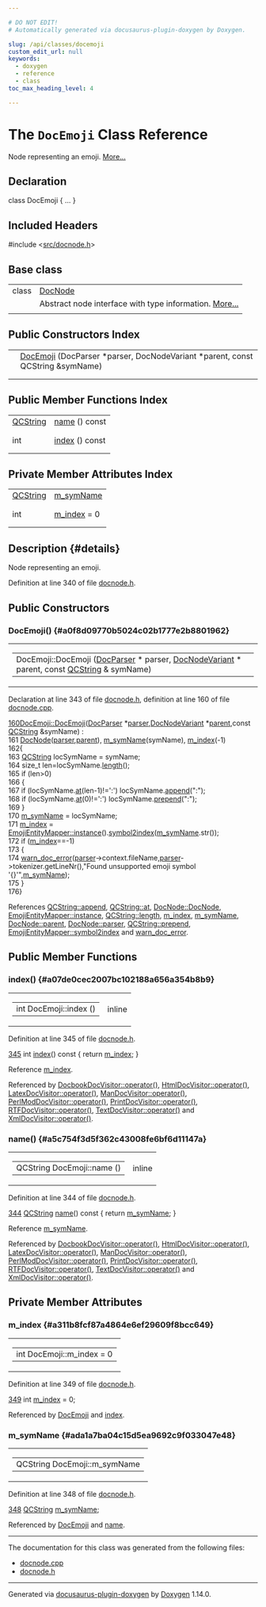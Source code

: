 ```yaml
---

# DO NOT EDIT!
# Automatically generated via docusaurus-plugin-doxygen by Doxygen.

slug: /api/classes/docemoji
custom_edit_url: null
keywords:
  - doxygen
  - reference
  - class
toc_max_heading_level: 4

---
```


<div class="doxyPage">

# The `DocEmoji` Class Reference

Node representing an emoji. <a href="#details">More...</a>

## Declaration

<div class="doxyDeclaration">
class DocEmoji { ... }
</div>

## Included Headers

<div class="doxyIncludesList">#include &lt;<a href="/web-doxygen/docs/api/files/src/docnode-h">src/docnode.h</a>&gt;
</div>

## Base class

<table class="doxyMembersIndex">

<tr class="doxyMemberIndexItem">
<td class="doxyMemberIndexItemType" align="left" valign="top">class</td>
<td class="doxyMemberIndexItemName" align="left" valign="top"><a href="/web-doxygen/docs/api/classes/docnode">DocNode</a></td>
</tr>
<tr class="doxyMemberIndexDescription">
<td class="doxyMemberIndexDescriptionLeft"></td>
<td class="doxyMemberIndexDescriptionRight">
Abstract node interface with type information. <a href="/web-doxygen/docs/api/classes/docnode/#details">More...</a>
</td>
</tr>
<tr class="doxyMemberIndexSeparator">
<td class="doxyMemberIndexSeparator" colspan="2"></td>
</tr>

</table>

## Public Constructors Index

<table class="doxyMembersIndex">

<tr class="doxyMemberIndexItem">
<td class="doxyMemberIndexItemType" align="left" valign="top"></td>
<td class="doxyMemberIndexItemName" align="left" valign="top"><a href="#a0f8d09770b5024c02b1777e2b8801962">DocEmoji</a> (DocParser *parser, DocNodeVariant *parent, const QCString &amp;symName)</td>
</tr>
<tr class="doxyMemberIndexDescription">
<td class="doxyMemberIndexDescriptionLeft"></td>
<td class="doxyMemberIndexDescriptionRight">
</td>
</tr>
<tr class="doxyMemberIndexSeparator">
<td class="doxyMemberIndexSeparator" colspan="2"></td>
</tr>

</table>

## Public Member Functions Index

<table class="doxyMembersIndex">

<tr class="doxyMemberIndexItem">
<td class="doxyMemberIndexItemType" align="left" valign="top"><a href="/web-doxygen/docs/api/classes/qcstring">QCString</a></td>
<td class="doxyMemberIndexItemName" align="left" valign="top"><a href="#a5c754f3d5f362c43008fe6bf6d11147a">name</a> () const</td>
</tr>
<tr class="doxyMemberIndexDescription">
<td class="doxyMemberIndexDescriptionLeft"></td>
<td class="doxyMemberIndexDescriptionRight">
</td>
</tr>
<tr class="doxyMemberIndexSeparator">
<td class="doxyMemberIndexSeparator" colspan="2"></td>
</tr>

<tr class="doxyMemberIndexItem">
<td class="doxyMemberIndexItemType" align="left" valign="top">int</td>
<td class="doxyMemberIndexItemName" align="left" valign="top"><a href="#a07de0cec2007bc102188a656a354b8b9">index</a> () const</td>
</tr>
<tr class="doxyMemberIndexDescription">
<td class="doxyMemberIndexDescriptionLeft"></td>
<td class="doxyMemberIndexDescriptionRight">
</td>
</tr>
<tr class="doxyMemberIndexSeparator">
<td class="doxyMemberIndexSeparator" colspan="2"></td>
</tr>

</table>

## Private Member Attributes Index

<table class="doxyMembersIndex">

<tr class="doxyMemberIndexItem">
<td class="doxyMemberIndexItemType" align="left" valign="top"><a href="/web-doxygen/docs/api/classes/qcstring">QCString</a></td>
<td class="doxyMemberIndexItemName" align="left" valign="top"><a href="#ada1a7ba04c15d5ea9692c9f033047e48">m_symName</a></td>
</tr>
<tr class="doxyMemberIndexDescription">
<td class="doxyMemberIndexDescriptionLeft"></td>
<td class="doxyMemberIndexDescriptionRight">
</td>
</tr>
<tr class="doxyMemberIndexSeparator">
<td class="doxyMemberIndexSeparator" colspan="2"></td>
</tr>

<tr class="doxyMemberIndexItem">
<td class="doxyMemberIndexItemType" align="left" valign="top">int</td>
<td class="doxyMemberIndexItemName" align="left" valign="top"><a href="#a311b8fcf87a4864e6ef29609f8bcc649">m_index</a> = 0</td>
</tr>
<tr class="doxyMemberIndexDescription">
<td class="doxyMemberIndexDescriptionLeft"></td>
<td class="doxyMemberIndexDescriptionRight">
</td>
</tr>
<tr class="doxyMemberIndexSeparator">
<td class="doxyMemberIndexSeparator" colspan="2"></td>
</tr>

</table>

## Description {#details}

Node representing an emoji.

Definition at line 340 of file <a href="/web-doxygen/docs/api/files/src/docnode-h">docnode.h</a>.

<div class="doxySectionDef">

## Public Constructors

### DocEmoji() {#a0f8d09770b5024c02b1777e2b8801962}

<div class="doxyMemberItem">
<div class="doxyMemberProto">
<table class="doxyMemberLabels">
<tr class="doxyMemberLabels">
<td class="doxyMemberLabelsLeft">
<table class="doxyMemberName">
<tr>
<td class="doxyMemberName">DocEmoji::DocEmoji (<a href="/web-doxygen/docs/api/classes/docparser">DocParser</a> * parser, <a href="/web-doxygen/docs/api/files/src/docnode-h/#a15a8494c4d80bb52db036d2fb5e9e9f8">DocNodeVariant</a> * parent, const <a href="/web-doxygen/docs/api/classes/qcstring">QCString</a> &amp; symName)</td>
</tr>
</table>
</td>
</tr>
</table>
</div>
<div class="doxyMemberDoc">



Declaration at line 343 of file <a href="/web-doxygen/docs/api/files/src/docnode-h">docnode.h</a>, definition at line 160 of file <a href="/web-doxygen/docs/api/files/src/docnode-cpp">docnode.cpp</a>.

<div class="doxyProgramListing">

<div class="doxyCodeLine"><span class="doxyLineNumber"><a href="#a0f8d09770b5024c02b1777e2b8801962">160</a></span><span class="doxyLineContent"><span class="doxyHighlight"><a href="#a0f8d09770b5024c02b1777e2b8801962">DocEmoji::DocEmoji</a>(<a href="/web-doxygen/docs/api/classes/docparser">DocParser</a> *<a href="/web-doxygen/docs/api/classes/docnode/#a82847109f245ad8e8fe6102cf875fcd1">parser</a>,<a href="/web-doxygen/docs/api/files/src/docnode-h/#a15a8494c4d80bb52db036d2fb5e9e9f8">DocNodeVariant</a> *<a href="/web-doxygen/docs/api/classes/docnode/#a9217c40d6d74f2b78928b3d8131dd7f0">parent</a>,</span><span class="doxyHighlightKeyword">const</span><span class="doxyHighlight"> <a href="/web-doxygen/docs/api/classes/qcstring">QCString</a> &amp;symName) :</span></span></div>
<div class="doxyCodeLine"><span class="doxyLineNumber">161</span><span class="doxyLineContent"><span class="doxyHighlight">      <a href="/web-doxygen/docs/api/classes/docnode/#a12e0244788c1b56cb307517cb8d9d96f">DocNode</a>(<a href="/web-doxygen/docs/api/classes/docnode/#a82847109f245ad8e8fe6102cf875fcd1">parser</a>,<a href="/web-doxygen/docs/api/classes/docnode/#a9217c40d6d74f2b78928b3d8131dd7f0">parent</a>), <a href="#ada1a7ba04c15d5ea9692c9f033047e48">m_symName</a>(symName), <a href="#a311b8fcf87a4864e6ef29609f8bcc649">m_index</a>(-1)</span></span></div>
<div class="doxyCodeLine"><span class="doxyLineNumber">162</span><span class="doxyLineContent"><span class="doxyHighlight">{</span></span></div>
<div class="doxyCodeLine"><span class="doxyLineNumber">163</span><span class="doxyLineContent"><span class="doxyHighlight">  <a href="/web-doxygen/docs/api/classes/qcstring">QCString</a> locSymName = symName;</span></span></div>
<div class="doxyCodeLine"><span class="doxyLineNumber">164</span><span class="doxyLineContent"><span class="doxyHighlight">  </span><span class="doxyHighlightKeywordType">size_t</span><span class="doxyHighlight"> len=locSymName.<a href="/web-doxygen/docs/api/classes/qcstring/#a16362990092a086b505e08f102df4dff">length</a>();</span></span></div>
<div class="doxyCodeLine"><span class="doxyLineNumber">165</span><span class="doxyLineContent"><span class="doxyHighlight">  </span><span class="doxyHighlightKeywordFlow">if</span><span class="doxyHighlight"> (len&gt;0)</span></span></div>
<div class="doxyCodeLine"><span class="doxyLineNumber">166</span><span class="doxyLineContent"><span class="doxyHighlight">  {</span></span></div>
<div class="doxyCodeLine"><span class="doxyLineNumber">167</span><span class="doxyLineContent"><span class="doxyHighlight">    </span><span class="doxyHighlightKeywordFlow">if</span><span class="doxyHighlight"> (locSymName.<a href="/web-doxygen/docs/api/classes/qcstring/#a4c8be5d062cc14919b53ff0a3c8f9a4f">at</a>(len-1)!=</span><span class="doxyHighlightCharLiteral">':'</span><span class="doxyHighlight">) locSymName.<a href="/web-doxygen/docs/api/classes/qcstring/#a8f0a381fdae1427b1182baf0abde21e7">append</a>(</span><span class="doxyHighlightStringLiteral">":"</span><span class="doxyHighlight">);</span></span></div>
<div class="doxyCodeLine"><span class="doxyLineNumber">168</span><span class="doxyLineContent"><span class="doxyHighlight">    </span><span class="doxyHighlightKeywordFlow">if</span><span class="doxyHighlight"> (locSymName.<a href="/web-doxygen/docs/api/classes/qcstring/#a4c8be5d062cc14919b53ff0a3c8f9a4f">at</a>(0)!=</span><span class="doxyHighlightCharLiteral">':'</span><span class="doxyHighlight">)     locSymName.<a href="/web-doxygen/docs/api/classes/qcstring/#a0a6a8fe99e596b149ee15138fa8dcf0c">prepend</a>(</span><span class="doxyHighlightStringLiteral">":"</span><span class="doxyHighlight">);</span></span></div>
<div class="doxyCodeLine"><span class="doxyLineNumber">169</span><span class="doxyLineContent"><span class="doxyHighlight">  }</span></span></div>
<div class="doxyCodeLine"><span class="doxyLineNumber">170</span><span class="doxyLineContent"><span class="doxyHighlight">  <a href="#ada1a7ba04c15d5ea9692c9f033047e48">m_symName</a> = locSymName;</span></span></div>
<div class="doxyCodeLine"><span class="doxyLineNumber">171</span><span class="doxyLineContent"><span class="doxyHighlight">  <a href="#a311b8fcf87a4864e6ef29609f8bcc649">m_index</a> = <a href="/web-doxygen/docs/api/classes/emojientitymapper/#a6b4ebc91738fb8f8af7459346a86f49b">EmojiEntityMapper::instance</a>().<a href="/web-doxygen/docs/api/classes/emojientitymapper/#a8f20a25544d61a753eaf73d2618c9c88">symbol2index</a>(<a href="#ada1a7ba04c15d5ea9692c9f033047e48">m_symName</a>.str());</span></span></div>
<div class="doxyCodeLine"><span class="doxyLineNumber">172</span><span class="doxyLineContent"><span class="doxyHighlight">  </span><span class="doxyHighlightKeywordFlow">if</span><span class="doxyHighlight"> (<a href="#a311b8fcf87a4864e6ef29609f8bcc649">m_index</a>==-1)</span></span></div>
<div class="doxyCodeLine"><span class="doxyLineNumber">173</span><span class="doxyLineContent"><span class="doxyHighlight">  {</span></span></div>
<div class="doxyCodeLine"><span class="doxyLineNumber">174</span><span class="doxyLineContent"><span class="doxyHighlight">    <a href="/web-doxygen/docs/api/files/src/message-h/#affeb66895cdcfb6b1eb0eba2daafba89">warn_doc_error</a>(<a href="/web-doxygen/docs/api/classes/docnode/#a82847109f245ad8e8fe6102cf875fcd1">parser</a>-&gt;context.fileName,<a href="/web-doxygen/docs/api/classes/docnode/#a82847109f245ad8e8fe6102cf875fcd1">parser</a>-&gt;tokenizer.getLineNr(),</span><span class="doxyHighlightStringLiteral">"Found unsupported emoji symbol '{}'"</span><span class="doxyHighlight">,<a href="#ada1a7ba04c15d5ea9692c9f033047e48">m_symName</a>);</span></span></div>
<div class="doxyCodeLine"><span class="doxyLineNumber">175</span><span class="doxyLineContent"><span class="doxyHighlight">  }</span></span></div>
<div class="doxyCodeLine"><span class="doxyLineNumber">176</span><span class="doxyLineContent"><span class="doxyHighlight">}</span></span></div>

</div>


References <a href="/web-doxygen/docs/api/classes/qcstring/#a8f0a381fdae1427b1182baf0abde21e7">QCString::append</a>, <a href="/web-doxygen/docs/api/classes/qcstring/#a4c8be5d062cc14919b53ff0a3c8f9a4f">QCString::at</a>, <a href="/web-doxygen/docs/api/classes/docnode/#a12e0244788c1b56cb307517cb8d9d96f">DocNode::DocNode</a>, <a href="/web-doxygen/docs/api/classes/emojientitymapper/#a6b4ebc91738fb8f8af7459346a86f49b">EmojiEntityMapper::instance</a>, <a href="/web-doxygen/docs/api/classes/qcstring/#a16362990092a086b505e08f102df4dff">QCString::length</a>, <a href="#a311b8fcf87a4864e6ef29609f8bcc649">m\_index</a>, <a href="#ada1a7ba04c15d5ea9692c9f033047e48">m\_symName</a>, <a href="/web-doxygen/docs/api/classes/docnode/#a9217c40d6d74f2b78928b3d8131dd7f0">DocNode::parent</a>, <a href="/web-doxygen/docs/api/classes/docnode/#a82847109f245ad8e8fe6102cf875fcd1">DocNode::parser</a>, <a href="/web-doxygen/docs/api/classes/qcstring/#a0a6a8fe99e596b149ee15138fa8dcf0c">QCString::prepend</a>, <a href="/web-doxygen/docs/api/classes/emojientitymapper/#a8f20a25544d61a753eaf73d2618c9c88">EmojiEntityMapper::symbol2index</a> and <a href="/web-doxygen/docs/api/files/src/message-h/#affeb66895cdcfb6b1eb0eba2daafba89">warn\_doc\_error</a>.
</div>
</div>

</div>

<div class="doxySectionDef">

## Public Member Functions

### index() {#a07de0cec2007bc102188a656a354b8b9}

<div class="doxyMemberItem">
<div class="doxyMemberProto">
<table class="doxyMemberLabels">
<tr class="doxyMemberLabels">
<td class="doxyMemberLabelsLeft">
<table class="doxyMemberName">
<tr>
<td class="doxyMemberName">int DocEmoji::index ()</td>
</tr>
</table>
</td>
<td class="doxyMemberLabelsRight">
<span class="doxyMemberLabels">
<span class="doxyMemberLabel inline">inline</span>
</span>
</td>
</tr>
</table>
</div>
<div class="doxyMemberDoc">



Definition at line 345 of file <a href="/web-doxygen/docs/api/files/src/docnode-h">docnode.h</a>.

<div class="doxyProgramListing">

<div class="doxyCodeLine"><span class="doxyLineNumber"><a href="#a07de0cec2007bc102188a656a354b8b9">345</a></span><span class="doxyLineContent"><span class="doxyHighlight">    </span><span class="doxyHighlightKeywordType">int</span><span class="doxyHighlight"> <a href="#a07de0cec2007bc102188a656a354b8b9">index</a>()</span><span class="doxyHighlightKeyword"> const          </span><span class="doxyHighlight">{ </span><span class="doxyHighlightKeywordFlow">return</span><span class="doxyHighlight"> <a href="#a311b8fcf87a4864e6ef29609f8bcc649">m_index</a>; }</span></span></div>

</div>


Reference <a href="#a311b8fcf87a4864e6ef29609f8bcc649">m\_index</a>.

Referenced by <a href="/web-doxygen/docs/api/classes/docbookdocvisitor/#a0eca51c43b643d592b22070d062a3b77">DocbookDocVisitor::operator()</a>, <a href="/web-doxygen/docs/api/classes/htmldocvisitor/#aa066a9ae73449ff8017a1e94565fae2e">HtmlDocVisitor::operator()</a>, <a href="/web-doxygen/docs/api/classes/latexdocvisitor/#a60686dad3b83395d42770683c5e1e6a9">LatexDocVisitor::operator()</a>, <a href="/web-doxygen/docs/api/classes/mandocvisitor/#ae151cc7686cf768f2e7e91002bac8dcc">ManDocVisitor::operator()</a>, <a href="/web-doxygen/docs/api/classes/perlmoddocvisitor/#a69768613d52a739ff1824beee29e9c52">PerlModDocVisitor::operator()</a>, <a href="/web-doxygen/docs/api/classes/printdocvisitor/#a8b0c3df81502ad08c0887a26b78061c2">PrintDocVisitor::operator()</a>, <a href="/web-doxygen/docs/api/classes/rtfdocvisitor/#adc374c79a2895d83e349ffc76358209e">RTFDocVisitor::operator()</a>, <a href="/web-doxygen/docs/api/classes/textdocvisitor/#a23c1a244d091ae31fcd8ff2d66747054">TextDocVisitor::operator()</a> and <a href="/web-doxygen/docs/api/classes/xmldocvisitor/#ac090b55ba575d25794fb3cdce0e02967">XmlDocVisitor::operator()</a>.
</div>
</div>

### name() {#a5c754f3d5f362c43008fe6bf6d11147a}

<div class="doxyMemberItem">
<div class="doxyMemberProto">
<table class="doxyMemberLabels">
<tr class="doxyMemberLabels">
<td class="doxyMemberLabelsLeft">
<table class="doxyMemberName">
<tr>
<td class="doxyMemberName">QCString DocEmoji::name ()</td>
</tr>
</table>
</td>
<td class="doxyMemberLabelsRight">
<span class="doxyMemberLabels">
<span class="doxyMemberLabel inline">inline</span>
</span>
</td>
</tr>
</table>
</div>
<div class="doxyMemberDoc">



Definition at line 344 of file <a href="/web-doxygen/docs/api/files/src/docnode-h">docnode.h</a>.

<div class="doxyProgramListing">

<div class="doxyCodeLine"><span class="doxyLineNumber"><a href="#a5c754f3d5f362c43008fe6bf6d11147a">344</a></span><span class="doxyLineContent"><span class="doxyHighlight">    <a href="/web-doxygen/docs/api/classes/qcstring">QCString</a> <a href="#a5c754f3d5f362c43008fe6bf6d11147a">name</a>()</span><span class="doxyHighlightKeyword"> const      </span><span class="doxyHighlight">{ </span><span class="doxyHighlightKeywordFlow">return</span><span class="doxyHighlight"> <a href="#ada1a7ba04c15d5ea9692c9f033047e48">m_symName</a>; }</span></span></div>

</div>


Reference <a href="#ada1a7ba04c15d5ea9692c9f033047e48">m\_symName</a>.

Referenced by <a href="/web-doxygen/docs/api/classes/docbookdocvisitor/#a0eca51c43b643d592b22070d062a3b77">DocbookDocVisitor::operator()</a>, <a href="/web-doxygen/docs/api/classes/htmldocvisitor/#aa066a9ae73449ff8017a1e94565fae2e">HtmlDocVisitor::operator()</a>, <a href="/web-doxygen/docs/api/classes/latexdocvisitor/#a60686dad3b83395d42770683c5e1e6a9">LatexDocVisitor::operator()</a>, <a href="/web-doxygen/docs/api/classes/mandocvisitor/#ae151cc7686cf768f2e7e91002bac8dcc">ManDocVisitor::operator()</a>, <a href="/web-doxygen/docs/api/classes/perlmoddocvisitor/#a69768613d52a739ff1824beee29e9c52">PerlModDocVisitor::operator()</a>, <a href="/web-doxygen/docs/api/classes/printdocvisitor/#a8b0c3df81502ad08c0887a26b78061c2">PrintDocVisitor::operator()</a>, <a href="/web-doxygen/docs/api/classes/rtfdocvisitor/#adc374c79a2895d83e349ffc76358209e">RTFDocVisitor::operator()</a>, <a href="/web-doxygen/docs/api/classes/textdocvisitor/#a23c1a244d091ae31fcd8ff2d66747054">TextDocVisitor::operator()</a> and <a href="/web-doxygen/docs/api/classes/xmldocvisitor/#ac090b55ba575d25794fb3cdce0e02967">XmlDocVisitor::operator()</a>.
</div>
</div>

</div>

<div class="doxySectionDef">

## Private Member Attributes

### m\_index {#a311b8fcf87a4864e6ef29609f8bcc649}

<div class="doxyMemberItem">
<div class="doxyMemberProto">
<table class="doxyMemberLabels">
<tr class="doxyMemberLabels">
<td class="doxyMemberLabelsLeft">
<table class="doxyMemberName">
<tr>
<td class="doxyMemberName">int DocEmoji::m_index = 0</td>
</tr>
</table>
</td>
</tr>
</table>
</div>
<div class="doxyMemberDoc">



Definition at line 349 of file <a href="/web-doxygen/docs/api/files/src/docnode-h">docnode.h</a>.

<div class="doxyProgramListing">

<div class="doxyCodeLine"><span class="doxyLineNumber"><a href="#a311b8fcf87a4864e6ef29609f8bcc649">349</a></span><span class="doxyLineContent"><span class="doxyHighlight">    </span><span class="doxyHighlightKeywordType">int</span><span class="doxyHighlight"> <a href="#a311b8fcf87a4864e6ef29609f8bcc649">m_index</a> = 0;</span></span></div>

</div>


Referenced by <a href="#a0f8d09770b5024c02b1777e2b8801962">DocEmoji</a> and <a href="#a07de0cec2007bc102188a656a354b8b9">index</a>.
</div>
</div>

### m\_symName {#ada1a7ba04c15d5ea9692c9f033047e48}

<div class="doxyMemberItem">
<div class="doxyMemberProto">
<table class="doxyMemberLabels">
<tr class="doxyMemberLabels">
<td class="doxyMemberLabelsLeft">
<table class="doxyMemberName">
<tr>
<td class="doxyMemberName">QCString DocEmoji::m_symName</td>
</tr>
</table>
</td>
</tr>
</table>
</div>
<div class="doxyMemberDoc">



Definition at line 348 of file <a href="/web-doxygen/docs/api/files/src/docnode-h">docnode.h</a>.

<div class="doxyProgramListing">

<div class="doxyCodeLine"><span class="doxyLineNumber"><a href="#ada1a7ba04c15d5ea9692c9f033047e48">348</a></span><span class="doxyLineContent"><span class="doxyHighlight">    <a href="/web-doxygen/docs/api/classes/qcstring">QCString</a> <a href="#ada1a7ba04c15d5ea9692c9f033047e48">m_symName</a>;</span></span></div>

</div>


Referenced by <a href="#a0f8d09770b5024c02b1777e2b8801962">DocEmoji</a> and <a href="#a5c754f3d5f362c43008fe6bf6d11147a">name</a>.
</div>
</div>

</div>

<hr/>

The documentation for this class was generated from the following files:

<ul>
<li><a href="/web-doxygen/docs/api/files/src/docnode-cpp">docnode.cpp</a></li>
<li><a href="/web-doxygen/docs/api/files/src/docnode-h">docnode.h</a></li>
</ul>

<hr/>

<p class="doxyGeneratedBy">Generated via <a href="https://github.com/xpack/docusaurus-plugin-doxygen">docusaurus-plugin-doxygen</a> by <a href="https://www.doxygen.nl">Doxygen</a> 1.14.0.</p>

</div>
